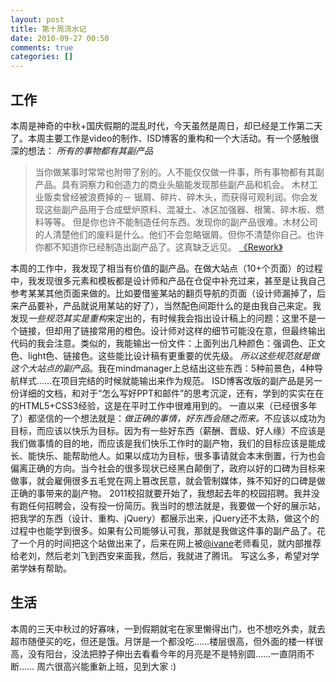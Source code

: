 ```yaml
---
layout: post
title: 第十周流水记
date: 2010-09-27 00:50
comments: true
categories: []
---
```

<h2>工作</h2>
本周是神奇的中秋+国庆假期的混乱时代，今天虽然是周日，却已经是工作第二天了。本周主要工作是video的制作、ISD博客的重构和一个大活动。有一个感触很深的想法：
<em>所有的事物都有其副产品</em>

<blockquote>当你做某事时常常也附带了别的。人不能仅仅做一件事，所有事物都有其副产品。具有洞察力和创造力的商业头脑能发现那些副产品和机会。
木材工业贩卖曾经被浪费掉的－ 锯屑、碎片、碎木头，而获得可观利润。你会发现这些副产品用于合成壁炉原料、混凝土、冰区加强器、根篱、碎木板、燃料等等。
但是你也许不能制造任何东西。发现你的副产品很难。木材公司的人清楚他们的废料是什么。他们不会忽略锯屑。但你不清楚你自己。也许你都不知道你已经制造出副产品了。这真缺乏远见。
<a href="http://www.v2ex.com/t/815?f=1">《Rework》</a></blockquote>
本周的工作中，我发现了相当有价值的副产品。在做大站点（10+个页面）的过程中，我发现很多元素和模板都是设计师和产品在仓促中补充过来，甚至是让我自己参考某某其他页面来做的。比如要借鉴某站的翻页导航的页面（设计师漏掉了，后来产品要补，产品就说用某站的好了），当然配色间距什么的是由我自己来定。我发现<em>一些规范其实是重构</em>来定出的，有时候我会指出设计稿上的问题：这里不是一个链接，但却用了链接常用的橙色。设计师对这样的细节可能没在意，但最终输出代码的我会注意。类似的，我能输出一份文件：上面列出几种颜色：强调色、正文色、light色、链接色。这些能比设计稿有更重要的优先级。
<em>所以这些规范就是做这个大站点的副产品</em>。我在mindmanager上总结出这些东西：5种前景色，4种导航样式……在项目完结的时候就能输出来作为规范。
ISD博客改版的副产品是另一份详细的文档，和对于“怎么写好PPT和邮件”的思考沉淀，还有，学到的实实在在的HTML5+CSS3经验，这是在平时工作中很难用到的。
一直以来（已经很多年了）都坚信的一个想法就是：<em>做正确的事情，好东西会随之而来。</em>不应该以成功为目标，而应该以快乐为目标。因为有一些好东西（薪酬、晋级、好人缘）不应该是我们做事情的目的地，而应该是我们快乐工作时的副产物，我们的目标应该是能成长、能快乐、能帮助他人。如果以成功为目标，很多事请就会本末倒置，行为也会偏离正确的方向。当今社会的很多现状已经黑白颠倒了，政府以好的口碑为目标来做事，就会雇佣很多五毛党在网上篡改民意，就会管制媒体，殊不知好的口碑是做正确的事带来的副产物。
2011校招就要开始了，我想起去年的校园招聘。我并没有跑任何招聘会，没有投一份简历。我当时的想法就是，我要做一个好的展示站，把我学的东西（设计、重构、jQuery）都展示出来，jQuery还不太熟，做这个的过程中也能学到很多。如果有公司能够认可我，那就是我做这件事的副产品了。花了一个月的时间把这个站做出来了，后来在网上被<a href="http://ivane.net">@ivane</a>老师看见，就内部推荐给老刘，然后老刘飞到西安来面我，然后，我就进了腾讯。
写这么多，希望对学弟学妹有帮助。
<h2>生活</h2>
本周的三天中秋过的好寡味，一到假期就宅在家里懒得出门，也不想吃外卖，就去超市随便买的吃，但还是饿。月饼是一个都没吃……楼层很高，但外面的楼一样很高，没有阳台，没法把脖子伸出去看看今年的月亮是不是特别圆……一直阴雨不断……
周六很高兴能重新上班，见到大家 :)

